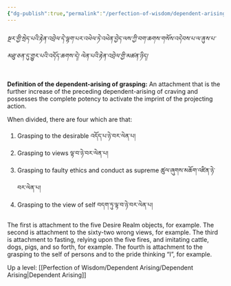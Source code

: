 ```yaml
---
{"dg-publish":true,"permalink":"/perfection-of-wisdom/dependent-arising/grasping/"}
---
```


###### སྔར་གྱི་སྲེད་པའི་རྟེན་འབྲེལ་དེ་ལྷག་པར་འཕེལ་ཏེ་འཕེན་བྱེད་ལས་ཀྱི་བག་ཆགས་གསོས་འདེབས་པ་ལ་ནུས་པ་མཐུ་ཅན་དུ་གྱུར་པའི་འདོད་ཆགས་དེ། ལེན་པའི་རྟེན་འབྲེལ་གྱི་མཚན་ཉིད།
**Definition of the dependent-arising of grasping:**
An attachment that is the further increase of the preceding dependent-arising of craving and possesses the complete potency to activate the imprint of the projecting action.

When divided, there are four which are that:
1. Grasping to the desirable འདོད་པ་ཉེ་བར་ལེན་པ།
2. Grasping to views ལྟ་བ་ཉེ་བར་ལེན་པ།
3. Grasping to faulty ethics and conduct as supreme ཚུལ་ཞུགས་མཆོག་འཛིན་ཉེ་བར་ལེན་པ།
4. Grasping to the view of self བདག་ཏུ་ལྟ་བ་ཉེ་བར་ལེན་པ།

The first is attachment to the five Desire Realm objects, for example.
The second is attachment to the sixty-two wrong views, for example.
The third is attachment to fasting, relying upon the five fires, and imitating cattle, dogs, pigs, and so forth, for example.
The fourth is attachment to the grasping to the self of persons and to the pride thinking “I”, for example.

Up a level: [[Perfection of Wisdom/Dependent Arising/Dependent Arising\|Dependent Arising]]